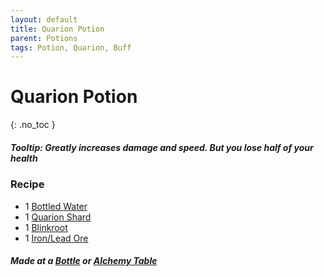 ```yaml
---
layout: default
title: Quarion Potion
parent: Potions
tags: Potion, Quarion, Buff
---
```


# Quarion Potion
{: .no_toc }

##### Tooltip: *Greatly increases damage and speed. But you lose half of your health*

### Recipe
- 1 [Bottled Water](https://terraria.fandom.com/wiki/Bottled_Water)
- 1 [Quarion Shard](https://ricklugtigheid.github.io/SupernovaMod/docs/items/materials/quarion_shard)
- 1 [Blinkroot](https://terraria.fandom.com/wiki/Blinkroot)
- 1 [Iron/Lead Ore](https://terraria.fandom.com/wiki/Iron_Ore)

##### Made at a [Bottle](https://terraria.fandom.com/wiki/Bottle_(crafting_station)) or [Alchemy Table](https://terraria.fandom.com/wiki/Alchemy_Table)
